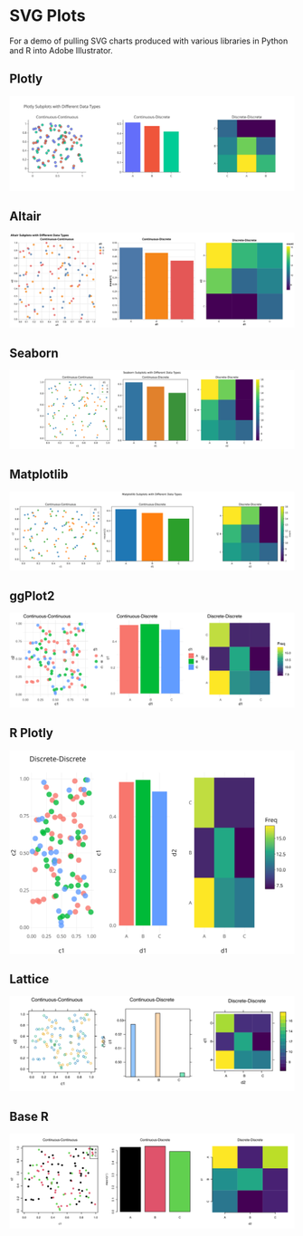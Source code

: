 # SVG Plots
For a demo of pulling SVG charts produced with various libraries in Python and R into Adobe Illustrator.

## Plotly
![](plots/plotly.svg)

## Altair
![](plots/altair.svg)

## Seaborn
![](plots/seaborn.svg)

## Matplotlib
![](plots/matplotlib.svg)

## ggPlot2
![](plots/ggplot.svg)

## R Plotly
![](plots/R-plotly.svg)

## Lattice
![](plots/lattice.svg)

## Base R
![](plots/base.svg)